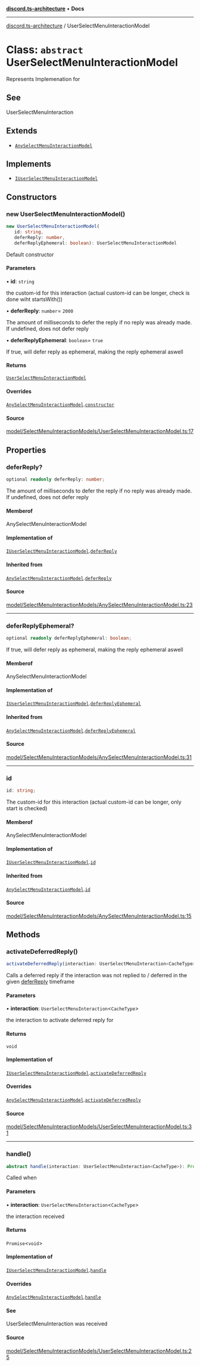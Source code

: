 [**discord.ts-architecture**](../README.md) • **Docs**

***

[discord.ts-architecture](../README.md) / UserSelectMenuInteractionModel

# Class: `abstract` UserSelectMenuInteractionModel

Represents Implemenation for

## See

UserSelectMenuInteraction

## Extends

- [`AnySelectMenuInteractionModel`](AnySelectMenuInteractionModel.md)

## Implements

- [`IUserSelectMenuInteractionModel`](../interfaces/IUserSelectMenuInteractionModel.md)

## Constructors

### new UserSelectMenuInteractionModel()

```ts
new UserSelectMenuInteractionModel(
   id: string, 
   deferReply: number, 
   deferReplyEphemeral: boolean): UserSelectMenuInteractionModel
```

Default constructor

#### Parameters

• **id**: `string`

the custom-id for this interaction (actual custom-id can be longer, check is done wiht startsWith())

• **deferReply**: `number`= `2000`

The amount of milliseconds to defer the reply if no reply was already made. If undefined, does not defer reply

• **deferReplyEphemeral**: `boolean`= `true`

If true, will defer reply as ephemeral, making the reply ephemeral aswell

#### Returns

[`UserSelectMenuInteractionModel`](UserSelectMenuInteractionModel.md)

#### Overrides

[`AnySelectMenuInteractionModel`](AnySelectMenuInteractionModel.md).[`constructor`](AnySelectMenuInteractionModel.md#constructors)

#### Source

[model/SelectMenuInteractionModels/UserSelectMenuInteractionModel.ts:17](https://github.com/scorixear/discord.ts-architecture/blob/23a5e89b62121558f2e262f887835068b27155b5/src/model/SelectMenuInteractionModels/UserSelectMenuInteractionModel.ts#L17)

## Properties

### deferReply?

```ts
optional readonly deferReply: number;
```

The amount of milliseconds to defer the reply if no reply was already made. If undefined, does not defer reply

#### Memberof

AnySelectMenuInteractionModel

#### Implementation of

[`IUserSelectMenuInteractionModel`](../interfaces/IUserSelectMenuInteractionModel.md).[`deferReply`](../interfaces/IUserSelectMenuInteractionModel.md#deferreply)

#### Inherited from

[`AnySelectMenuInteractionModel`](AnySelectMenuInteractionModel.md).[`deferReply`](AnySelectMenuInteractionModel.md#deferreply)

#### Source

[model/SelectMenuInteractionModels/AnySelectMenuInteractionModel.ts:23](https://github.com/scorixear/discord.ts-architecture/blob/23a5e89b62121558f2e262f887835068b27155b5/src/model/SelectMenuInteractionModels/AnySelectMenuInteractionModel.ts#L23)

***

### deferReplyEphemeral?

```ts
optional readonly deferReplyEphemeral: boolean;
```

If true, will defer reply as ephemeral, making the reply ephemeral aswell

#### Memberof

AnySelectMenuInteractionModel

#### Implementation of

[`IUserSelectMenuInteractionModel`](../interfaces/IUserSelectMenuInteractionModel.md).[`deferReplyEphemeral`](../interfaces/IUserSelectMenuInteractionModel.md#deferreplyephemeral)

#### Inherited from

[`AnySelectMenuInteractionModel`](AnySelectMenuInteractionModel.md).[`deferReplyEphemeral`](AnySelectMenuInteractionModel.md#deferreplyephemeral)

#### Source

[model/SelectMenuInteractionModels/AnySelectMenuInteractionModel.ts:31](https://github.com/scorixear/discord.ts-architecture/blob/23a5e89b62121558f2e262f887835068b27155b5/src/model/SelectMenuInteractionModels/AnySelectMenuInteractionModel.ts#L31)

***

### id

```ts
id: string;
```

The custom-id for this interaction (actual custom-id can be longer, only start is checked)

#### Memberof

AnySelectMenuInteractionModel

#### Implementation of

[`IUserSelectMenuInteractionModel`](../interfaces/IUserSelectMenuInteractionModel.md).[`id`](../interfaces/IUserSelectMenuInteractionModel.md#id)

#### Inherited from

[`AnySelectMenuInteractionModel`](AnySelectMenuInteractionModel.md).[`id`](AnySelectMenuInteractionModel.md#id)

#### Source

[model/SelectMenuInteractionModels/AnySelectMenuInteractionModel.ts:15](https://github.com/scorixear/discord.ts-architecture/blob/23a5e89b62121558f2e262f887835068b27155b5/src/model/SelectMenuInteractionModels/AnySelectMenuInteractionModel.ts#L15)

## Methods

### activateDeferredReply()

```ts
activateDeferredReply(interaction: UserSelectMenuInteraction<CacheType>): void
```

Calls a deferred reply if the interaction was not replied to / deferred in the given [deferReply](AnySelectMenuInteractionModel.md#deferreply) timeframe

#### Parameters

• **interaction**: `UserSelectMenuInteraction`\<`CacheType`\>

the interaction to activate deferred reply for

#### Returns

`void`

#### Implementation of

[`IUserSelectMenuInteractionModel`](../interfaces/IUserSelectMenuInteractionModel.md).[`activateDeferredReply`](../interfaces/IUserSelectMenuInteractionModel.md#activatedeferredreply)

#### Overrides

[`AnySelectMenuInteractionModel`](AnySelectMenuInteractionModel.md).[`activateDeferredReply`](AnySelectMenuInteractionModel.md#activatedeferredreply)

#### Source

[model/SelectMenuInteractionModels/UserSelectMenuInteractionModel.ts:31](https://github.com/scorixear/discord.ts-architecture/blob/23a5e89b62121558f2e262f887835068b27155b5/src/model/SelectMenuInteractionModels/UserSelectMenuInteractionModel.ts#L31)

***

### handle()

```ts
abstract handle(interaction: UserSelectMenuInteraction<CacheType>): Promise<void>
```

Called when

#### Parameters

• **interaction**: `UserSelectMenuInteraction`\<`CacheType`\>

the interaction received

#### Returns

`Promise`\<`void`\>

#### Implementation of

[`IUserSelectMenuInteractionModel`](../interfaces/IUserSelectMenuInteractionModel.md).[`handle`](../interfaces/IUserSelectMenuInteractionModel.md#handle)

#### Overrides

[`AnySelectMenuInteractionModel`](AnySelectMenuInteractionModel.md).[`handle`](AnySelectMenuInteractionModel.md#handle)

#### See

UserSelectMenuInteraction was received

#### Source

[model/SelectMenuInteractionModels/UserSelectMenuInteractionModel.ts:25](https://github.com/scorixear/discord.ts-architecture/blob/23a5e89b62121558f2e262f887835068b27155b5/src/model/SelectMenuInteractionModels/UserSelectMenuInteractionModel.ts#L25)
